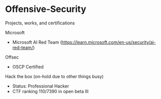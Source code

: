 # Offensive-Security
Projects, works, and certifications

Microsoft 
- Microsoft AI Red Team (https://learn.microsoft.com/en-us/security/ai-red-team/)

Offsec
- OSCP Certified

Hack the box (on-hold due to other things busy)
- Status: Professional Hacker 
- CTF ranking 110/7390 in open beta III 
